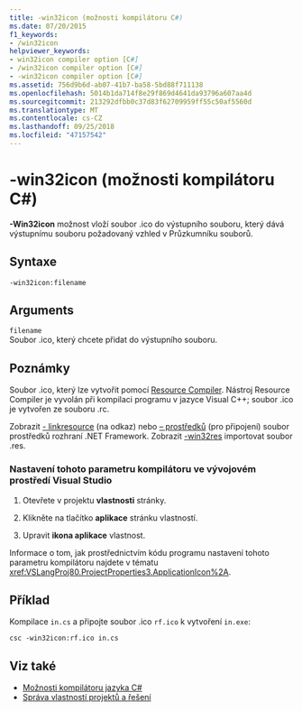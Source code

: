 ```yaml
---
title: -win32icon (možnosti kompilátoru C#)
ms.date: 07/20/2015
f1_keywords:
- /win32icon
helpviewer_keywords:
- win32icon compiler option [C#]
- /win32icon compiler option [C#]
- -win32icon compiler option [C#]
ms.assetid: 756d9b6d-ab07-41b7-ba58-5bd88f711138
ms.openlocfilehash: 5014b1da714f8e29f869d4641da93796a607aa4d
ms.sourcegitcommit: 213292dfbb0c37d83f62709959ff55c50af5560d
ms.translationtype: MT
ms.contentlocale: cs-CZ
ms.lasthandoff: 09/25/2018
ms.locfileid: "47157542"
---
```

# <a name="-win32icon-c-compiler-options"></a>-win32icon (možnosti kompilátoru C#)
**-Win32icon** možnost vloží soubor .ico do výstupního souboru, který dává výstupnímu souboru požadovaný vzhled v Průzkumníku souborů.  
  
## <a name="syntax"></a>Syntaxe  
  
```console  
-win32icon:filename  
```  
  
## <a name="arguments"></a>Arguments  
 `filename`  
 Soubor .ico, který chcete přidat do výstupního souboru.  
  
## <a name="remarks"></a>Poznámky  
 Soubor .ico, který lze vytvořit pomocí [Resource Compiler](/windows/desktop/menurc/resource-compiler). Nástroj Resource Compiler je vyvolán při kompilaci programu v jazyce Visual C++; soubor .ico je vytvořen ze souboru .rc.  
  
 Zobrazit [- linkresource](../../../csharp/language-reference/compiler-options/linkresource-compiler-option.md) (na odkaz) nebo [– prostředků](../../../csharp/language-reference/compiler-options/resource-compiler-option.md) (pro připojení) soubor prostředků rozhraní .NET Framework. Zobrazit [-win32res](../../../csharp/language-reference/compiler-options/win32res-compiler-option.md) importovat soubor .res.  
  
### <a name="to-set-this-compiler-option-in-the-visual-studio-development-environment"></a>Nastavení tohoto parametru kompilátoru ve vývojovém prostředí Visual Studio  
  
1.  Otevřete v projektu **vlastnosti** stránky.  
  
2.  Klikněte na tlačítko **aplikace** stránku vlastností.  
  
3.  Upravit **ikona aplikace** vlastnost.  
  
 Informace o tom, jak prostřednictvím kódu programu nastavení tohoto parametru kompilátoru najdete v tématu <xref:VSLangProj80.ProjectProperties3.ApplicationIcon%2A>.  
  
## <a name="example"></a>Příklad  
 Kompilace `in.cs` a připojte soubor .ico `rf.ico` k vytvoření `in.exe`:  
  
```console  
csc -win32icon:rf.ico in.cs  
```  
  
## <a name="see-also"></a>Viz také  

- [Možnosti kompilátoru jazyka C#](../../../csharp/language-reference/compiler-options/index.md)  
- [Správa vlastností projektů a řešení](/visualstudio/ide/managing-project-and-solution-properties)
